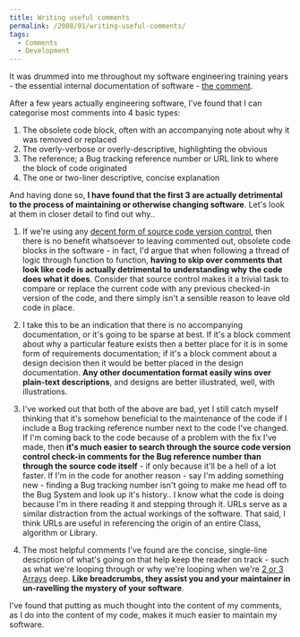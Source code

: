 ```yaml
---
title: Writing useful comments
permalink: /2008/01/writing-useful-comments/
tags:
  - Comments
  - Development
---
```


It was drummed into me throughout my software engineering training years - the essential internal documentation of software - [the comment](http://en.wikipedia.org/wiki/Comment_%28computer_programming%29 "Wikipedia - Comment (Computer Programming)").

After a few years actually engineering software, I've found that I can categorise most comments into 4 basic types:

  1. The obsolete code block, often with an accompanying note about why it was removed or replaced
  2. The overly-verbose or overly-descriptive, highlighting the obvious
  3. The reference; a Bug tracking reference number or URL link to where the block of code originated
  4. The one or two-liner descriptive, concise explanation

And having done so, **I have found that the first 3 are actually detrimental to the process of maintaining or otherwise changing software**. Let's look at them in closer detail to find out why..

1. If we're using any [decent form of source code version control](http://www.codinghorror.com/blog/archives/000660.html "Coding Horror - Source Control: Anything But SourceSafe"), then there is no benefit whatsoever to leaving commented out, obsolete code blocks in the software - in fact, I'd argue that when following a thread of logic through function to function, **having to skip over comments that look like code is actually detrimental to understanding why the code does what it does**. Consider that source control makes it a trivial task to compare or replace the current code with any previous checked-in version of the code, and there simply isn't a sensible reason to leave old code in place.

2. I take this to be an indication that there is no accompanying documentation, or it's going to be sparse at best. If it's a block comment about why a particular feature exists then a better place for it is in some form of requirements documentation; if it's a block comment about a design decision then it would be better placed in the design documentation. **Any other documentation format easily wins over plain-text descriptions**, and designs are better illustrated, well, with illustrations.

3. I've worked out that both of the above are bad, yet I still catch myself thinking that it's somehow beneficial to the maintenance of the code if I include a Bug tracking reference number next to the code I've changed. If I'm coming back to the code because of a problem with the fix I've made, then **it's much easier to search through the source code version control check-in comments for the Bug reference number than through the source code itself** - if only because it'll be a hell of a lot faster. If I'm in the code for another reason - say I'm adding something new - finding a Bug tracking number isn't going to make me head off to the Bug System and look up it's history.. I know what the code is doing because I'm in there reading it and stepping through it. URLs serve as a similar distraction from the actual workings of the software. That said, I think URLs are useful in referencing the origin of an entire Class, algorithm or Library.

4. The most helpful comments I've found are the concise, single-line description of what's going on that help keep the reader on track - such as what we're looping through or why we're looping when we're <a title="Wikipedia - Array" href="http://en.wikipedia.org/wiki/Array" target="_blank">2 or 3 Arrays</a> deep. **Like breadcrumbs, they assist you and your maintainer in un-ravelling the mystery of your software**.

I've found that putting as much thought into the content of my comments, as I do into the content of my code, makes it much easier to maintain my software.
